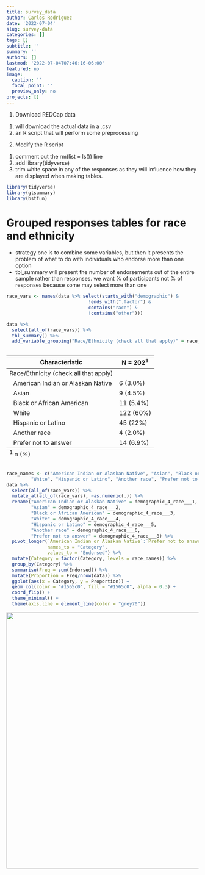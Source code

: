 ```yaml
---
title: survey_data
author: Carlos Rodriguez
date: '2022-07-04'
slug: survey-data
categories: []
tags: []
subtitle: ''
summary: ''
authors: []
lastmod: '2022-07-04T07:46:16-06:00'
featured: no
image:
  caption: ''
  focal_point: ''
  preview_only: no
projects: []
---
```


1.  Download REDCap data

<!-- -->

1.  will download the actual data in a .csv
2.  an R script that will perform some preprocessing

<!-- -->

2.  Modify the R script

<!-- -->

1.  comment out the rm(list = ls()) line
2.  add library(tidyverse)
3.  trim white space in any of the responses as they will influence how they are displayed when making tables.

``` r
library(tidyverse)
library(gtsummary)
library(bstfun)
```

# Grouped responses tables for race and ethnicity

-   strategy one is to combine some variables, but then it presents the problem
    of what to do with individuals who endorse more than one option
-   tbl_summary will present the number of endorsements out of the entire sample
    rather than responses. we want % of participants not % of responses because some may select more than one

``` r
race_vars <- names(data %>% select(starts_with("demographic") & 
                              !ends_with(".factor") & 
                              contains("race") &
                              !contains("other")))

data %>% 
  select(all_of(race_vars)) %>%
  tbl_summary() %>%
  add_variable_grouping("Race/Ethnicity (check all that apply)" = race_vars)
```

<div id="khioemakyp" style="overflow-x:auto;overflow-y:auto;width:auto;height:auto;">
<style>html {
  font-family: -apple-system, BlinkMacSystemFont, 'Segoe UI', Roboto, Oxygen, Ubuntu, Cantarell, 'Helvetica Neue', 'Fira Sans', 'Droid Sans', Arial, sans-serif;
}

#khioemakyp .gt_table {
  display: table;
  border-collapse: collapse;
  margin-left: auto;
  margin-right: auto;
  color: #333333;
  font-size: 16px;
  font-weight: normal;
  font-style: normal;
  background-color: #FFFFFF;
  width: auto;
  border-top-style: solid;
  border-top-width: 2px;
  border-top-color: #A8A8A8;
  border-right-style: none;
  border-right-width: 2px;
  border-right-color: #D3D3D3;
  border-bottom-style: solid;
  border-bottom-width: 2px;
  border-bottom-color: #A8A8A8;
  border-left-style: none;
  border-left-width: 2px;
  border-left-color: #D3D3D3;
}

#khioemakyp .gt_heading {
  background-color: #FFFFFF;
  text-align: center;
  border-bottom-color: #FFFFFF;
  border-left-style: none;
  border-left-width: 1px;
  border-left-color: #D3D3D3;
  border-right-style: none;
  border-right-width: 1px;
  border-right-color: #D3D3D3;
}

#khioemakyp .gt_title {
  color: #333333;
  font-size: 125%;
  font-weight: initial;
  padding-top: 4px;
  padding-bottom: 4px;
  padding-left: 5px;
  padding-right: 5px;
  border-bottom-color: #FFFFFF;
  border-bottom-width: 0;
}

#khioemakyp .gt_subtitle {
  color: #333333;
  font-size: 85%;
  font-weight: initial;
  padding-top: 0;
  padding-bottom: 6px;
  padding-left: 5px;
  padding-right: 5px;
  border-top-color: #FFFFFF;
  border-top-width: 0;
}

#khioemakyp .gt_bottom_border {
  border-bottom-style: solid;
  border-bottom-width: 2px;
  border-bottom-color: #D3D3D3;
}

#khioemakyp .gt_col_headings {
  border-top-style: solid;
  border-top-width: 2px;
  border-top-color: #D3D3D3;
  border-bottom-style: solid;
  border-bottom-width: 2px;
  border-bottom-color: #D3D3D3;
  border-left-style: none;
  border-left-width: 1px;
  border-left-color: #D3D3D3;
  border-right-style: none;
  border-right-width: 1px;
  border-right-color: #D3D3D3;
}

#khioemakyp .gt_col_heading {
  color: #333333;
  background-color: #FFFFFF;
  font-size: 100%;
  font-weight: normal;
  text-transform: inherit;
  border-left-style: none;
  border-left-width: 1px;
  border-left-color: #D3D3D3;
  border-right-style: none;
  border-right-width: 1px;
  border-right-color: #D3D3D3;
  vertical-align: bottom;
  padding-top: 5px;
  padding-bottom: 6px;
  padding-left: 5px;
  padding-right: 5px;
  overflow-x: hidden;
}

#khioemakyp .gt_column_spanner_outer {
  color: #333333;
  background-color: #FFFFFF;
  font-size: 100%;
  font-weight: normal;
  text-transform: inherit;
  padding-top: 0;
  padding-bottom: 0;
  padding-left: 4px;
  padding-right: 4px;
}

#khioemakyp .gt_column_spanner_outer:first-child {
  padding-left: 0;
}

#khioemakyp .gt_column_spanner_outer:last-child {
  padding-right: 0;
}

#khioemakyp .gt_column_spanner {
  border-bottom-style: solid;
  border-bottom-width: 2px;
  border-bottom-color: #D3D3D3;
  vertical-align: bottom;
  padding-top: 5px;
  padding-bottom: 5px;
  overflow-x: hidden;
  display: inline-block;
  width: 100%;
}

#khioemakyp .gt_group_heading {
  padding-top: 8px;
  padding-bottom: 8px;
  padding-left: 5px;
  padding-right: 5px;
  color: #333333;
  background-color: #FFFFFF;
  font-size: 100%;
  font-weight: initial;
  text-transform: inherit;
  border-top-style: solid;
  border-top-width: 2px;
  border-top-color: #D3D3D3;
  border-bottom-style: solid;
  border-bottom-width: 2px;
  border-bottom-color: #D3D3D3;
  border-left-style: none;
  border-left-width: 1px;
  border-left-color: #D3D3D3;
  border-right-style: none;
  border-right-width: 1px;
  border-right-color: #D3D3D3;
  vertical-align: middle;
}

#khioemakyp .gt_empty_group_heading {
  padding: 0.5px;
  color: #333333;
  background-color: #FFFFFF;
  font-size: 100%;
  font-weight: initial;
  border-top-style: solid;
  border-top-width: 2px;
  border-top-color: #D3D3D3;
  border-bottom-style: solid;
  border-bottom-width: 2px;
  border-bottom-color: #D3D3D3;
  vertical-align: middle;
}

#khioemakyp .gt_from_md > :first-child {
  margin-top: 0;
}

#khioemakyp .gt_from_md > :last-child {
  margin-bottom: 0;
}

#khioemakyp .gt_row {
  padding-top: 8px;
  padding-bottom: 8px;
  padding-left: 5px;
  padding-right: 5px;
  margin: 10px;
  border-top-style: solid;
  border-top-width: 1px;
  border-top-color: #D3D3D3;
  border-left-style: none;
  border-left-width: 1px;
  border-left-color: #D3D3D3;
  border-right-style: none;
  border-right-width: 1px;
  border-right-color: #D3D3D3;
  vertical-align: middle;
  overflow-x: hidden;
}

#khioemakyp .gt_stub {
  color: #333333;
  background-color: #FFFFFF;
  font-size: 100%;
  font-weight: initial;
  text-transform: inherit;
  border-right-style: solid;
  border-right-width: 2px;
  border-right-color: #D3D3D3;
  padding-left: 5px;
  padding-right: 5px;
}

#khioemakyp .gt_stub_row_group {
  color: #333333;
  background-color: #FFFFFF;
  font-size: 100%;
  font-weight: initial;
  text-transform: inherit;
  border-right-style: solid;
  border-right-width: 2px;
  border-right-color: #D3D3D3;
  padding-left: 5px;
  padding-right: 5px;
  vertical-align: top;
}

#khioemakyp .gt_row_group_first td {
  border-top-width: 2px;
}

#khioemakyp .gt_summary_row {
  color: #333333;
  background-color: #FFFFFF;
  text-transform: inherit;
  padding-top: 8px;
  padding-bottom: 8px;
  padding-left: 5px;
  padding-right: 5px;
}

#khioemakyp .gt_first_summary_row {
  border-top-style: solid;
  border-top-color: #D3D3D3;
}

#khioemakyp .gt_first_summary_row.thick {
  border-top-width: 2px;
}

#khioemakyp .gt_last_summary_row {
  padding-top: 8px;
  padding-bottom: 8px;
  padding-left: 5px;
  padding-right: 5px;
  border-bottom-style: solid;
  border-bottom-width: 2px;
  border-bottom-color: #D3D3D3;
}

#khioemakyp .gt_grand_summary_row {
  color: #333333;
  background-color: #FFFFFF;
  text-transform: inherit;
  padding-top: 8px;
  padding-bottom: 8px;
  padding-left: 5px;
  padding-right: 5px;
}

#khioemakyp .gt_first_grand_summary_row {
  padding-top: 8px;
  padding-bottom: 8px;
  padding-left: 5px;
  padding-right: 5px;
  border-top-style: double;
  border-top-width: 6px;
  border-top-color: #D3D3D3;
}

#khioemakyp .gt_striped {
  background-color: rgba(128, 128, 128, 0.05);
}

#khioemakyp .gt_table_body {
  border-top-style: solid;
  border-top-width: 2px;
  border-top-color: #D3D3D3;
  border-bottom-style: solid;
  border-bottom-width: 2px;
  border-bottom-color: #D3D3D3;
}

#khioemakyp .gt_footnotes {
  color: #333333;
  background-color: #FFFFFF;
  border-bottom-style: none;
  border-bottom-width: 2px;
  border-bottom-color: #D3D3D3;
  border-left-style: none;
  border-left-width: 2px;
  border-left-color: #D3D3D3;
  border-right-style: none;
  border-right-width: 2px;
  border-right-color: #D3D3D3;
}

#khioemakyp .gt_footnote {
  margin: 0px;
  font-size: 90%;
  padding-left: 4px;
  padding-right: 4px;
  padding-left: 5px;
  padding-right: 5px;
}

#khioemakyp .gt_sourcenotes {
  color: #333333;
  background-color: #FFFFFF;
  border-bottom-style: none;
  border-bottom-width: 2px;
  border-bottom-color: #D3D3D3;
  border-left-style: none;
  border-left-width: 2px;
  border-left-color: #D3D3D3;
  border-right-style: none;
  border-right-width: 2px;
  border-right-color: #D3D3D3;
}

#khioemakyp .gt_sourcenote {
  font-size: 90%;
  padding-top: 4px;
  padding-bottom: 4px;
  padding-left: 5px;
  padding-right: 5px;
}

#khioemakyp .gt_left {
  text-align: left;
}

#khioemakyp .gt_center {
  text-align: center;
}

#khioemakyp .gt_right {
  text-align: right;
  font-variant-numeric: tabular-nums;
}

#khioemakyp .gt_font_normal {
  font-weight: normal;
}

#khioemakyp .gt_font_bold {
  font-weight: bold;
}

#khioemakyp .gt_font_italic {
  font-style: italic;
}

#khioemakyp .gt_super {
  font-size: 65%;
}

#khioemakyp .gt_two_val_uncert {
  display: inline-block;
  line-height: 1em;
  text-align: right;
  font-size: 60%;
  vertical-align: -0.25em;
  margin-left: 0.1em;
}

#khioemakyp .gt_footnote_marks {
  font-style: italic;
  font-weight: normal;
  font-size: 75%;
  vertical-align: 0.4em;
}

#khioemakyp .gt_asterisk {
  font-size: 100%;
  vertical-align: 0;
}

#khioemakyp .gt_slash_mark {
  font-size: 0.7em;
  line-height: 0.7em;
  vertical-align: 0.15em;
}

#khioemakyp .gt_fraction_numerator {
  font-size: 0.6em;
  line-height: 0.6em;
  vertical-align: 0.45em;
}

#khioemakyp .gt_fraction_denominator {
  font-size: 0.6em;
  line-height: 0.6em;
  vertical-align: -0.05em;
}
</style>
<table class="gt_table">
  
  <thead class="gt_col_headings">
    <tr>
      <th class="gt_col_heading gt_columns_bottom_border gt_left" rowspan="1" colspan="1"><strong>Characteristic</strong></th>
      <th class="gt_col_heading gt_columns_bottom_border gt_center" rowspan="1" colspan="1"><strong>N = 202</strong><sup class="gt_footnote_marks">1</sup></th>
    </tr>
  </thead>
  <tbody class="gt_table_body">
    <tr><td class="gt_row gt_left">Race/Ethnicity (check all that apply)</td>
<td class="gt_row gt_center"></td></tr>
    <tr><td class="gt_row gt_left" style="text-align: left; text-indent: 10px;">American Indian or Alaskan Native</td>
<td class="gt_row gt_center">6 (3.0%)</td></tr>
    <tr><td class="gt_row gt_left" style="text-align: left; text-indent: 10px;">Asian</td>
<td class="gt_row gt_center">9 (4.5%)</td></tr>
    <tr><td class="gt_row gt_left" style="text-align: left; text-indent: 10px;">Black or African American</td>
<td class="gt_row gt_center">11 (5.4%)</td></tr>
    <tr><td class="gt_row gt_left" style="text-align: left; text-indent: 10px;">White</td>
<td class="gt_row gt_center">122 (60%)</td></tr>
    <tr><td class="gt_row gt_left" style="text-align: left; text-indent: 10px;">Hispanic or Latino</td>
<td class="gt_row gt_center">45 (22%)</td></tr>
    <tr><td class="gt_row gt_left" style="text-align: left; text-indent: 10px;">Another race</td>
<td class="gt_row gt_center">4 (2.0%)</td></tr>
    <tr><td class="gt_row gt_left" style="text-align: left; text-indent: 10px;">Prefer not to answer</td>
<td class="gt_row gt_center">14 (6.9%)</td></tr>
  </tbody>
  
  <tfoot class="gt_footnotes">
    <tr>
      <td class="gt_footnote" colspan="2"><sup class="gt_footnote_marks">1</sup> n (%)</td>
    </tr>
  </tfoot>
</table>
</div>

``` r
race_names <- c("American Indian or Alaskan Native", "Asian", "Black or African American",
         "White", "Hispanic or Latino", "Another race", "Prefer not to answer")
data %>% 
  select(all_of(race_vars)) %>%
  mutate_at(all_of(race_vars), ~as.numeric(.)) %>%
  rename("American Indian or Alaskan Native" = demographic_4_race___1,
         "Asian" = demographic_4_race___2,
         "Black or African American" = demographic_4_race___3,
         "White" = demographic_4_race___4,
         "Hispanic or Latino" = demographic_4_race___5,
         "Another race" = demographic_4_race___6,
         "Prefer not to answer" = demographic_4_race___8) %>%
  pivot_longer(`American Indian or Alaskan Native`:`Prefer not to answer`,
               names_to = "Category",
               values_to = "Endorsed") %>%
  mutate(Category = factor(Category, levels = race_names)) %>%
  group_by(Category) %>%
  summarise(Freq = sum(Endorsed)) %>%
  mutate(Proportion = Freq/nrow(data)) %>%
  ggplot(aes(x = Category, y = Proportion)) +
  geom_col(color = "#1565c0", fill = "#1565c0", alpha = 0.3) +
  coord_flip() +
  theme_minimal() +
  theme(axis.line = element_line(color = "grey70"))
```

<img src="{{< blogdown/postref >}}index.en_files/figure-html/plot of race/ethnicity-1.png" width="672" />
